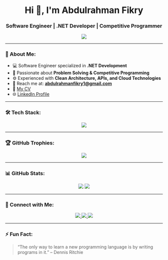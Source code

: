 <h1 align="center">Hi 👋, I'm Abdulrahman Fikry</h1>
<h3 align="center">Software Engineer | .NET Developer | Competitive Programmer</h3>

<p align="center">
  <a href="https://readme-typing-svg.herokuapp.com?color=00FF00&center=true&lines=Welcome+to+my+GitHub+Profile!;I'm+a+.NET+Developer;I+Love+Competitive+Programming;Let's+Build+Something+Amazing!">
    <img src="https://readme-typing-svg.herokuapp.com?color=00FF00&center=true&lines=Welcome+to+my+GitHub+Profile!;I'm+a+.NET+Developer;I+Love+Competitive+Programming;Let's+Build+Something+Amazing!">
  </a>
</p>

---

### 🧠 About Me:
- 💻 Software Engineer specialized in **.NET Development**
- 🧩 Passionate about **Problem Solving & Competitive Programming**
- ⚙️ Experienced with **Clean Architecture, APIs, and Cloud Technologies**
- 📧 Reach me at: **abdulrahmanfikry1@gmail.com**
- 🧾 [My CV](https://drive.google.com/drive/folders/1nG5q3Yl-fvFKML0jFUDFy3qa5CEEFbpV)
- 🌐 [LinkedIn Profile](https://www.linkedin.com/in/abdulrahman-fikry-7787392a6/)

---

### 🛠️ Tech Stack:
<p align="center">
  <img src="https://skillicons.dev/icons?i=cs,dotnet,cpp,html,css,js,sql,mongodb,redis,docker,linux,kubernetes,git,github,azure" />
</p>

---

### 🏆 GitHub Trophies:
<p align="center">
  <img src="https://github-profile-trophy.vercel.app/?username=AbdulrahmanFikry&theme=algolia&margin-w=10&margin-h=10" />
</p>

---

### 📊 GitHub Stats:
<p align="center">
  <img src="https://github-readme-stats.vercel.app/api?username=AbdulrahmanFikry&show_icons=true&theme=radical" />
  <img src="https://github-readme-streak-stats.herokuapp.com/?user=AbdulrahmanFikry&theme=radical" />
</p>

---

### 💬 Connect with Me:
<p align="center">
  <a href="https://www.linkedin.com/in/abdulrahman-fikry-7787392a6/" target="_blank">
    <img src="https://img.shields.io/badge/LinkedIn-0077B5?style=for-the-badge&logo=linkedin&logoColor=white" />
  </a>
  <a href="mailto:abdulrahmanfikry1@gmail.com" target="_blank">
    <img src="https://img.shields.io/badge/Email-D14836?style=for-the-badge&logo=gmail&logoColor=white" />
  </a>
  <a href="https://github.com/AbdulrahmanFikry" target="_blank">
    <img src="https://img.shields.io/badge/GitHub-100000?style=for-the-badge&logo=github&logoColor=white" />
  </a>
</p>

---

### ⚡ Fun Fact:
> “The only way to learn a new programming language is by writing programs in it.” – Dennis Ritchie
